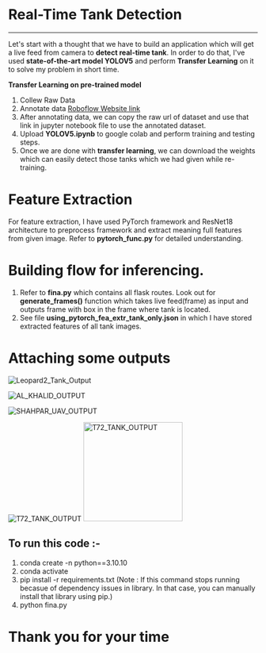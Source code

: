 # Real-Time Tank Detection
---
Let's start with a thought that we have to build an application which will get a live feed from camera to **detect real-time tank**. In order to do that, I've used **state-of-the-art model YOLOV5** and perform **Transfer Learning** on it to solve my problem in short time.

**Transfer Learning on pre-trained model**
1. Collew Raw Data
2. Annotate data
   [Roboflow Website link](https://roboflow.com/)   
3. After annotating data, we can copy the raw url of dataset and use that link in jupyter notebook file to use the annotated dataset.  
4. Upload **YOLOV5.ipynb** to google colab and perform training and testing steps.
5. Once we are done with **transfer learning**, we can download the weights which can easily detect those tanks which we had given while re-training.
   
# Feature Extraction 
For feature extraction, I have used PyTorch framework and ResNet18 architecture to preprocess framework and extract meaning full features from given image. Refer to **pytorch_func.py** for detailed understanding.
   
# Building flow for inferencing.
1. Refer to **fina.py** which contains all flask routes. Look out for **generate_frames()** function which takes live feed(frame) as input and outputs frame with box in the frame where tank is located.
2. See file **using_pytorch_fea_extr_tank_only.json** in which I have stored extracted features of all tank images.

# Attaching some outputs

![Leopard2_Tank_Output](https://github.com/kenil22/Tank_Detection_Yolov5/assets/73990461/5d53723d-2229-4807-8360-76f92e4528ac)  

![AL_KHALID_OUTPUT](https://github.com/kenil22/Tank_Detection_Yolov5/assets/73990461/08eaa47d-ce73-4322-885f-222821d1906b)

![SHAHPAR_UAV_OUTPUT](https://github.com/kenil22/Tank_Detection_Yolov5/assets/73990461/579b4d29-df53-499e-a38f-28ad89d43de8)

![T72_TANK_OUTPUT](https://github.com/kenil22/Tank_Detection_Yolov5/assets/73990461/7b2f75b5-3283-427f-ab59-248f0b648443)
<img src="https://github.com/kenil22/Tank_Detection_Yolov5/assets/73990461/7b2f75b5-3283-427f-ab59-248f0b648443" width="200" alt="T72_TANK_OUTPUT">


## To run this code :-

1. conda create -n <env-name> python==3.10.10
2. conda activate <env-name>
3. pip install -r requirements.txt 
   (Note : If this command stops running becasue of dependency issues in library. In that case, you can manually install that library using pip.)
4. python fina.py  
   

# Thank you for your time
